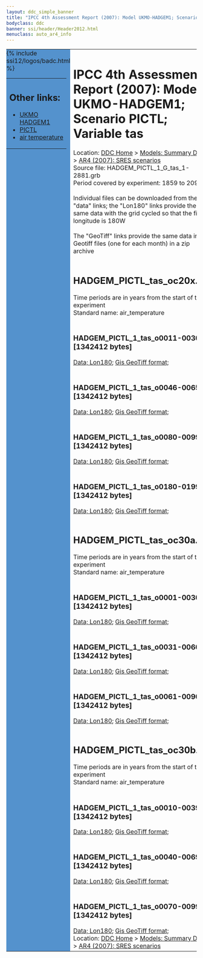 ```yaml
---
layout: ddc_simple_banner
title: "IPCC 4th Assessment Report (2007): Model UKMO-HADGEM1; Scenario PICTL; Variable tas"
bodyclass: ddc
banner: ssi/header/Header2012.html
menuclass: auto_ar4_info
---
```



<table width="100%" border="0" cellspacing="0" cellpadding="0" style="border-collapse: collapse;">
<tr style="margin:0;padding:0;border:0;">
<td style="margin:0;padding:0;border:0;height:1pt;width:150pt;background:#5492CD;" valign="top" >

<div id="lh-col2" class="auto_ar4_info">
<table class="menumain" bgcolor="#5492CD" cellspacing="0" width="100%" border="0">
<tr><td>
<h2> Other links:</h2>
<ul>
<li><a href="/auto/ar4/model-UKMO-HADGEM1.html">UKMO<br/>HADGEM1</a></li>
<li><a href="/auto/ar4/scenario-PICTL.html">PICTL</a></li>
<li><a href="/auto/ar4/var-air_temperature.html">air temperature</a></li>
</ul>
</td></tr>
{% include ssi12/logos/badc.html %}
</table>
</div>
</td>
<td><h1>IPCC 4th Assessment Report (2007): Model UKMO-HADGEM1; Scenario PICTL; Variable tas</h1>

<!-- Breadcrumb1 -->
<div id="breadcrumb1" align="left">
Location: <a href="/index.html">DDC Home</a> > <a href="/sim/gcm_clim/">Models: Summary Data</a>
> <a href="/sim/gcm_clim/SRES_AR4/index.html">AR4 (2007): SRES scenarios</a>
</div>
<!-- End of Breadcrumb1 -->Source file: HADGEM_PICTL_1_G_tas_1-2881.grb
<br/>
Period covered by experiment: 1859 to 2099<br/>
<br/>Individual files can be downloaded from the "data" links; the "Lon180" links provide the same data
         with the grid cycled so that the first longitude is 180W<br/>
<br/>The "GeoTiff" links provide the same data in 12 Geotiff files (one for each month)
          in a zip archive<br/>
<br/><h2>HADGEM_PICTL_tas_oc20x.tar</h2>
Time periods are in years from the start of the experiment<br/>
Standard name: air_temperature<br>
<br/><h3>HADGEM_PICTL_1_tas_o0011-0030.nc [1342412 bytes]</h3>
<a href="/cgi-bin/downl/ar4_nc/tas/HADGEM_PICTL_1_tas_o0011-0030.nc">Data; </a><a href="/cgi-bin/downl/ar4_nc/tas/HADGEM_PICTL_1_tas_o0011-0030.cyto180.nc"> Lon180</a>; <a href="/cgi-bin/downl/ar4_tif/tas/HADGEM_PICTL_1_tas_o0011-0030.zip">Gis GeoTiff format; </a><br/>
<br/><h3>HADGEM_PICTL_1_tas_o0046-0065.nc [1342412 bytes]</h3>
<a href="/cgi-bin/downl/ar4_nc/tas/HADGEM_PICTL_1_tas_o0046-0065.nc">Data; </a><a href="/cgi-bin/downl/ar4_nc/tas/HADGEM_PICTL_1_tas_o0046-0065.cyto180.nc"> Lon180</a>; <a href="/cgi-bin/downl/ar4_tif/tas/HADGEM_PICTL_1_tas_o0046-0065.zip">Gis GeoTiff format; </a><br/>
<br/><h3>HADGEM_PICTL_1_tas_o0080-0099.nc [1342412 bytes]</h3>
<a href="/cgi-bin/downl/ar4_nc/tas/HADGEM_PICTL_1_tas_o0080-0099.nc">Data; </a><a href="/cgi-bin/downl/ar4_nc/tas/HADGEM_PICTL_1_tas_o0080-0099.cyto180.nc"> Lon180</a>; <a href="/cgi-bin/downl/ar4_tif/tas/HADGEM_PICTL_1_tas_o0080-0099.zip">Gis GeoTiff format; </a><br/>
<br/><h3>HADGEM_PICTL_1_tas_o0180-0199.nc [1342412 bytes]</h3>
<a href="/cgi-bin/downl/ar4_nc/tas/HADGEM_PICTL_1_tas_o0180-0199.nc">Data; </a><a href="/cgi-bin/downl/ar4_nc/tas/HADGEM_PICTL_1_tas_o0180-0199.cyto180.nc"> Lon180</a>; <a href="/cgi-bin/downl/ar4_tif/tas/HADGEM_PICTL_1_tas_o0180-0199.zip">Gis GeoTiff format; </a><br/>
<br/><h2>HADGEM_PICTL_tas_oc30a.tar</h2>
Time periods are in years from the start of the experiment<br/>
Standard name: air_temperature<br>
<br/><h3>HADGEM_PICTL_1_tas_o0001-0030.nc [1342412 bytes]</h3>
<a href="/cgi-bin/downl/ar4_nc/tas/HADGEM_PICTL_1_tas_o0001-0030.nc">Data; </a><a href="/cgi-bin/downl/ar4_nc/tas/HADGEM_PICTL_1_tas_o0001-0030.cyto180.nc"> Lon180</a>; <a href="/cgi-bin/downl/ar4_tif/tas/HADGEM_PICTL_1_tas_o0001-0030.zip">Gis GeoTiff format; </a><br/>
<br/><h3>HADGEM_PICTL_1_tas_o0031-0060.nc [1342412 bytes]</h3>
<a href="/cgi-bin/downl/ar4_nc/tas/HADGEM_PICTL_1_tas_o0031-0060.nc">Data; </a><a href="/cgi-bin/downl/ar4_nc/tas/HADGEM_PICTL_1_tas_o0031-0060.cyto180.nc"> Lon180</a>; <a href="/cgi-bin/downl/ar4_tif/tas/HADGEM_PICTL_1_tas_o0031-0060.zip">Gis GeoTiff format; </a><br/>
<br/><h3>HADGEM_PICTL_1_tas_o0061-0090.nc [1342412 bytes]</h3>
<a href="/cgi-bin/downl/ar4_nc/tas/HADGEM_PICTL_1_tas_o0061-0090.nc">Data; </a><a href="/cgi-bin/downl/ar4_nc/tas/HADGEM_PICTL_1_tas_o0061-0090.cyto180.nc"> Lon180</a>; <a href="/cgi-bin/downl/ar4_tif/tas/HADGEM_PICTL_1_tas_o0061-0090.zip">Gis GeoTiff format; </a><br/>
<br/><h2>HADGEM_PICTL_tas_oc30b.tar</h2>
Time periods are in years from the start of the experiment<br/>
Standard name: air_temperature<br>
<br/><h3>HADGEM_PICTL_1_tas_o0010-0039.nc [1342412 bytes]</h3>
<a href="/cgi-bin/downl/ar4_nc/tas/HADGEM_PICTL_1_tas_o0010-0039.nc">Data; </a><a href="/cgi-bin/downl/ar4_nc/tas/HADGEM_PICTL_1_tas_o0010-0039.cyto180.nc"> Lon180</a>; <a href="/cgi-bin/downl/ar4_tif/tas/HADGEM_PICTL_1_tas_o0010-0039.zip">Gis GeoTiff format; </a><br/>
<br/><h3>HADGEM_PICTL_1_tas_o0040-0069.nc [1342412 bytes]</h3>
<a href="/cgi-bin/downl/ar4_nc/tas/HADGEM_PICTL_1_tas_o0040-0069.nc">Data; </a><a href="/cgi-bin/downl/ar4_nc/tas/HADGEM_PICTL_1_tas_o0040-0069.cyto180.nc"> Lon180</a>; <a href="/cgi-bin/downl/ar4_tif/tas/HADGEM_PICTL_1_tas_o0040-0069.zip">Gis GeoTiff format; </a><br/>
<br/><h3>HADGEM_PICTL_1_tas_o0070-0099.nc [1342412 bytes]</h3>
<a href="/cgi-bin/downl/ar4_nc/tas/HADGEM_PICTL_1_tas_o0070-0099.nc">Data; </a><a href="/cgi-bin/downl/ar4_nc/tas/HADGEM_PICTL_1_tas_o0070-0099.cyto180.nc"> Lon180</a>; <a href="/cgi-bin/downl/ar4_tif/tas/HADGEM_PICTL_1_tas_o0070-0099.zip">Gis GeoTiff format; </a><br/>
<!-- Breadcrumb2 -->
<div id="breadcrumb2" align="left">
Location: <a href="/index.html">DDC Home</a> > <a href="/sim/gcm_clim/">Models: Summary Data</a>
> <a href="/sim/gcm_clim/SRES_AR4/index.html">AR4 (2007): SRES scenarios</a>
</div>
<!-- End of Breadcrumb2 --></td></tr></table>
